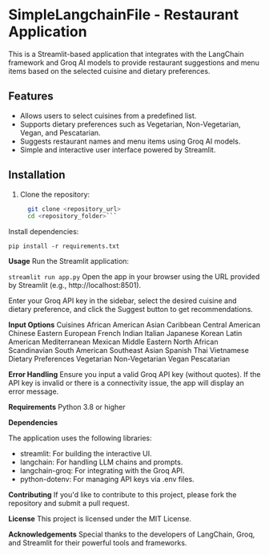 # SimpleLangchainFile - Restaurant Application

This is a Streamlit-based application that integrates with the LangChain framework and Groq AI models to provide restaurant suggestions and menu items based on the selected cuisine and dietary preferences.

## Features

- Allows users to select cuisines from a predefined list.
- Supports dietary preferences such as Vegetarian, Non-Vegetarian, Vegan, and Pescatarian.
- Suggests restaurant names and menu items using Groq AI models.
- Simple and interactive user interface powered by Streamlit.

## Installation

1. Clone the repository:
   ```bash
     git clone <repository_url>
     cd <repository_folder>```
Install dependencies:

```pip install -r requirements.txt```



**Usage**
Run the Streamlit application:

```streamlit run app.py```
Open the app in your browser using the URL provided by Streamlit (e.g., http://localhost:8501).

Enter your Groq API key in the sidebar, select the desired cuisine and dietary preference, and click the Suggest button to get recommendations.

**Input Options**
  Cuisines
    African
    American
    Asian
    Caribbean
    Central American
    Chinese
    Eastern European
    French
    Indian
    Italian
    Japanese
    Korean
    Latin American
    Mediterranean
    Mexican
    Middle Eastern
    North African
    Scandinavian
    South American
    Southeast Asian
    Spanish
    Thai
    Vietnamese
  Dietary Preferences
    Vegetarian
    Non-Vegetarian
    Vegan
    Pescatarian

**Error Handling**
  Ensure you input a valid Groq API key (without quotes).
  If the API key is invalid or there is a connectivity issue, the app will display an error message.

**Requirements**
  Python 3.8 or higher

**Dependencies**

The application uses the following libraries:
  *  streamlit: For building the interactive UI.
  *  langchain: For handling LLM chains and prompts.
  *  langchain-groq: For integrating with the Groq API.
  *  python-dotenv: For managing API keys via .env files.

**Contributing**
If you'd like to contribute to this project, please fork the repository and submit a pull request.

**License**
This project is licensed under the MIT License.

**Acknowledgements**
Special thanks to the developers of LangChain, Groq, and Streamlit for their powerful tools and frameworks.
